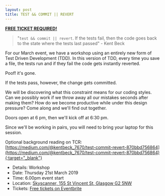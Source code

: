 ```yaml
---
layout: post
title: TEST && COMMIT || REVERT
---
```


**[FREE TICKET REQUIRED!](https://www.eventbrite.com/publish?crumb=dabfde19b584ad&eid=58030995269)**

> "`test && commit || revert`. If the tests fail, then the code goes back to the state where the tests last passed" - Kent Beck

For our March event, we have a workshop using an entirely new form of Test Driven Development (TDD). In this version of TDD, every time you save a file, the tests run and if they fail the code gets instantly reverted. 

Poof! it's gone.

If the tests pass, however, the change gets committed. 

We will be discovering what this constraint means for our coding styles. Can we possibly work if we throw away all our mistakes seconds after making them? How do we become productive while under this design pressure? Come along and we'll find out together.

Doors open at 6 pm, then we'll kick off at 6:30 pm.

Since we'll be working in pairs, you will need to bring your laptop for this session.

Optional background reading on TCR: [https://medium.com/@kentbeck_7670/test-commit-revert-870bbd756864](https://medium.com/@kentbeck_7670/test-commit-revert-870bbd756864){:target="_blank"}

* Details: Workshop
* Date: Thursday 21st March 2019
* Time: 6.00pm event start
* Location: [Skyscanner, 155 St Vincent St, Glasgow G2 5NW](https://goo.gl/maps/9ggBd62krvv)
* Tickets: [Free tickets on Eventbrite ](https://www.eventbrite.com/publish?crumb=dabfde19b584ad&eid=58030995269)